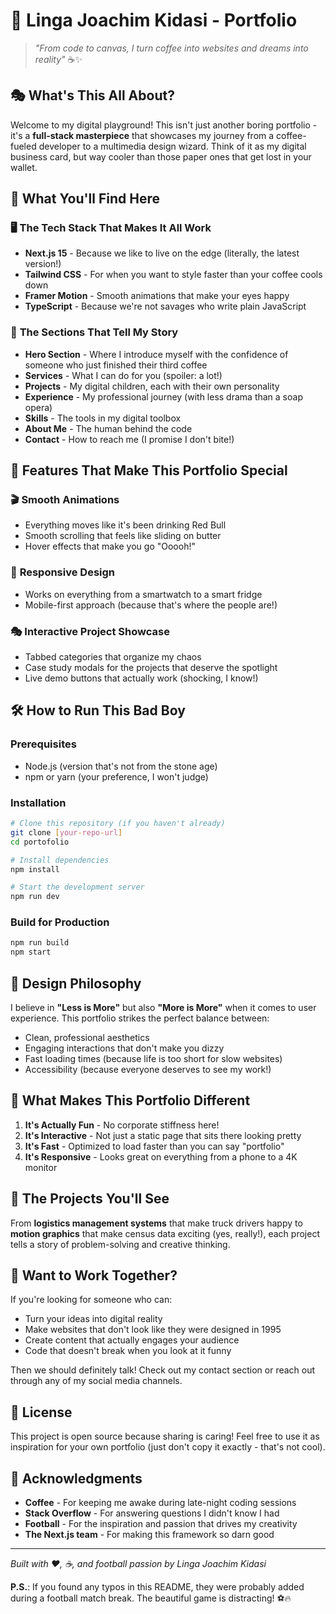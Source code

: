 # 🚀 Linga Joachim Kidasi - Portfolio

> *"From code to canvas, I turn coffee into websites and dreams into reality"* ☕✨

## 🎭 What's This All About?

Welcome to my digital playground! This isn't just another boring portfolio - it's a **full-stack masterpiece** that showcases my journey from a coffee-fueled developer to a multimedia design wizard. Think of it as my digital business card, but way cooler than those paper ones that get lost in your wallet.

## 🎨 What You'll Find Here

### 🖥️ **The Tech Stack That Makes It All Work**
- **Next.js 15** - Because we like to live on the edge (literally, the latest version!)
- **Tailwind CSS** - For when you want to style faster than your coffee cools down
- **Framer Motion** - Smooth animations that make your eyes happy
- **TypeScript** - Because we're not savages who write plain JavaScript

### 🎯 **The Sections That Tell My Story**
- **Hero Section** - Where I introduce myself with the confidence of someone who just finished their third coffee
- **Services** - What I can do for you (spoiler: a lot!)
- **Projects** - My digital children, each with their own personality
- **Experience** - My professional journey (with less drama than a soap opera)
- **Skills** - The tools in my digital toolbox
- **About Me** - The human behind the code
- **Contact** - How to reach me (I promise I don't bite!)

## 🚀 Features That Make This Portfolio Special

### 🎬 **Smooth Animations**
- Everything moves like it's been drinking Red Bull
- Smooth scrolling that feels like sliding on butter
- Hover effects that make you go "Ooooh!"

### 📱 **Responsive Design**
- Works on everything from a smartwatch to a smart fridge
- Mobile-first approach (because that's where the people are!)

### 🎭 **Interactive Project Showcase**
- Tabbed categories that organize my chaos
- Case study modals for the projects that deserve the spotlight
- Live demo buttons that actually work (shocking, I know!)

## 🛠️ How to Run This Bad Boy

### Prerequisites
- Node.js (version that's not from the stone age)
- npm or yarn (your preference, I won't judge)

### Installation
```bash
# Clone this repository (if you haven't already)
git clone [your-repo-url]
cd portofolio

# Install dependencies
npm install

# Start the development server
npm run dev
```

### Build for Production
```bash
npm run build
npm start
```

## 🎨 Design Philosophy

I believe in **"Less is More"** but also **"More is More"** when it comes to user experience. This portfolio strikes the perfect balance between:
- Clean, professional aesthetics
- Engaging interactions that don't make you dizzy
- Fast loading times (because life is too short for slow websites)
- Accessibility (because everyone deserves to see my work!)

## 🌟 What Makes This Portfolio Different

1. **It's Actually Fun** - No corporate stiffness here!
2. **It's Interactive** - Not just a static page that sits there looking pretty
3. **It's Fast** - Optimized to load faster than you can say "portfolio"
4. **It's Responsive** - Looks great on everything from a phone to a 4K monitor

## 🎯 The Projects You'll See

From **logistics management systems** that make truck drivers happy to **motion graphics** that make census data exciting (yes, really!), each project tells a story of problem-solving and creative thinking.

## 🤝 Want to Work Together?

If you're looking for someone who can:
- Turn your ideas into digital reality
- Make websites that don't look like they were designed in 1995
- Create content that actually engages your audience
- Code that doesn't break when you look at it funny

Then we should definitely talk! Check out my contact section or reach out through any of my social media channels.

## 📝 License

This project is open source because sharing is caring! Feel free to use it as inspiration for your own portfolio (just don't copy it exactly - that's not cool).

## 🙏 Acknowledgments

- **Coffee** - For keeping me awake during late-night coding sessions
- **Stack Overflow** - For answering questions I didn't know I had
- **Football** - For the inspiration and passion that drives my creativity
- **The Next.js team** - For making this framework so darn good

---

*Built with ❤️, ☕, and football passion by Linga Joachim Kidasi*

**P.S.**: If you found any typos in this README, they were probably added during a football match break. The beautiful game is distracting! ⚽🔥
